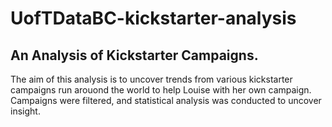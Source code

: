# UofTDataBC-kickstarter-analysis
An Analysis of Kickstarter Campaigns.
---
The aim of this analysis is to uncover trends from various kickstarter campaigns run arouond the world to help Louise with her own campaign. Campaigns were filtered, and statistical analysis was conducted to uncover insight.
